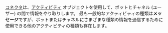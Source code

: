 [コネクタ](~/dotnet/bot-builder-dotnet-concepts.md#connector)は、<a href="https://docs.botframework.com/en-us/csharp/builder/sdkreference/dc/d2f/class_microsoft_1_1_bot_1_1_connector_1_1_activity.html" target="_blank">アクティビティ</a> オブジェクトを使用して、ボットとチャネル (ユーザー) の間で情報をやり取りします。 最も一般的なアクティビティの種類は**メッセージ**ですが、ボットまたはチャネルにさまざまな種類の情報を通信するために使用できる他のアクティビティの種類も存在します。 